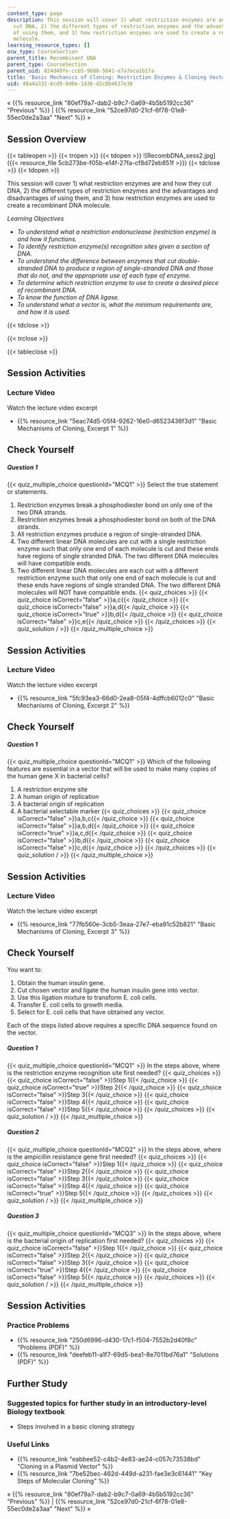 ```yaml
---
content_type: page
description: This session will cover 1) what restriction enzymes are and how they
  cut DNA, 2) the different types of restriction enzymes and the advantages and disadvantages
  of using them, and 3) how restriction enzymes are used to create a recombinant DNA
  molecule.
learning_resource_types: []
ocw_type: CourseSection
parent_title: Recombinant DNA
parent_type: CourseSection
parent_uid: 824d49fe-ccb5-9688-5041-e7a7eca1b1fa
title: 'Basic Mechanics of Cloning: Restriction Enzymes & Cloning Vectors'
uid: 48a4a332-6cd9-0d0e-1436-d2c0b4637e30
---
```


« {{% resource_link "80ef79a7-dab2-b9c7-0a69-4b5b5192cc36" "Previous" %}} | {{% resource_link "52ce97d0-21cf-6f78-01e8-55ec0de2a3aa" "Next" %}} »

Session Overview
----------------

{{< tableopen >}}
{{< tropen >}}
{{< tdopen >}}
![RecombDNA_sess2.jpg]({{< resource_file 5cb273be-f05b-e14f-27fa-cf8d72eb851f >}})
{{< tdclose >}}
{{< tdopen >}}


This session will cover 1) what restriction enzymes are and how they cut DNA, 2) the different types of restriction enzymes and the advantages and disadvantages of using them, and 3) how restriction enzymes are used to create a recombinant DNA molecule.

_Learning Objectives_

*   _To understand what a restriction endonuclease (restriction enzyme) is and how it functions._
*   _To identify restriction enzyme(s) recognition sites given a section of DNA._
*   _To understand the difference between enzymes that cut double-stranded DNA to produce a region of single-stranded DNA and those that do not, and the appropriate use of each type of enzyme._
*   _To determine which restriction enzyme to use to create a desired piece of recombinant DNA._
*   _To know the function of DNA ligase._
*   _To understand what a vector is, what the minimum requirements are, and how it is used._


{{< tdclose >}}

{{< trclose >}}

{{< tableclose >}}

Session Activities
------------------

### Lecture Video

Watch the lecture video excerpt

*   {{% resource_link "5eac74d5-05f4-9262-16e0-d6523436f3d1" "Basic Mechanisms of Cloning, Excerpt 1" %}}

Check Yourself
--------------

##### Question 1
 {{< quiz_multiple_choice questionId="MCQ1" >}} Select the true statement or statements.

1.  Restriction enzymes break a phosphodiester bond on only one of the two DNA strands.
2.  Restriction enzymes break a phosphodiester bond on both of the DNA strands.
3.  All restriction enzymes produce a region of single-stranded DNA.
4.  Two different linear DNA molecules are cut with a single restriction enzyme such that only one end of each molecule is cut and these ends have regions of single stranded DNA. The two different DNA molecules will have compatible ends.
5.  Two different linear DNA molecules are each cut with a different restriction enzyme such that only one end of each molecule is cut and these ends have regions of single stranded DNA. The two different DNA molecules will NOT have compatible ends. {{< quiz_choices >}} {{< quiz_choice isCorrect="false" >}}a,c{{< /quiz_choice >}} {{< quiz_choice isCorrect="false" >}}a,d{{< /quiz_choice >}} {{< quiz_choice isCorrect="true" >}}b,d{{< /quiz_choice >}} {{< quiz_choice isCorrect="false" >}}c,e{{< /quiz_choice >}} {{< /quiz_choices >}} {{< quiz_solution / >}} {{< /quiz_multiple_choice >}}

Session Activities
------------------

### Lecture Video

Watch the lecture video excerpt

*   {{% resource_link "5fc93ea3-66d0-2ea8-05f4-4dffcb6012c0" "Basic Mechanisms of Cloning, Excerpt 2" %}}

Check Yourself
--------------

##### Question 1
 {{< quiz_multiple_choice questionId="MCQ1" >}} Which of the following features are essential in a vector that will be used to make many copies of the human gene X in bacterial cells?

1.  A restriction enzyme site
2.  A human origin of replication
3.  A bacterial origin of replication
4.  A bacterial selectable marker {{< quiz_choices >}} {{< quiz_choice isCorrect="false" >}}a,b,c{{< /quiz_choice >}} {{< quiz_choice isCorrect="false" >}}a,b,d{{< /quiz_choice >}} {{< quiz_choice isCorrect="true" >}}a,c,d{{< /quiz_choice >}} {{< quiz_choice isCorrect="false" >}}b,d{{< /quiz_choice >}} {{< quiz_choice isCorrect="false" >}}c,d{{< /quiz_choice >}} {{< /quiz_choices >}} {{< quiz_solution / >}} {{< /quiz_multiple_choice >}}

Session Activities
------------------

### Lecture Video

Watch the lecture video excerpt

*   {{% resource_link "77fb560e-3cb5-3eaa-27e7-eba91c52b821" "Basic Mechanisms of Cloning, Excerpt 3" %}}

Check Yourself
--------------

You want to:

1.  Obtain the human insulin gene.
2.  Cut chosen vector and ligate the human insulin gene into vector.
3.  Use this ligation mixture to transform E. coli cells.
4.  Transfer E. coli cells to growth media.
5.  Select for E. coli cells that have obtained any vector.

Each of the steps listed above requires a specific DNA sequence found on the vector.

##### Question 1
 {{< quiz_multiple_choice questionId="MCQ1" >}} In the steps above, where is the restriction enzyme recognition site first needed? {{< quiz_choices >}} {{< quiz_choice isCorrect="false" >}}Step 1{{< /quiz_choice >}} {{< quiz_choice isCorrect="true" >}}Step 2{{< /quiz_choice >}} {{< quiz_choice isCorrect="false" >}}Step 3{{< /quiz_choice >}} {{< quiz_choice isCorrect="false" >}}Step 4{{< /quiz_choice >}} {{< quiz_choice isCorrect="false" >}}Step 5{{< /quiz_choice >}} {{< /quiz_choices >}} {{< quiz_solution / >}} {{< /quiz_multiple_choice >}}
##### Question 2
 {{< quiz_multiple_choice questionId="MCQ2" >}} In the steps above, where is the ampicillin resistance gene first needed? {{< quiz_choices >}} {{< quiz_choice isCorrect="false" >}}Step 1{{< /quiz_choice >}} {{< quiz_choice isCorrect="false" >}}Step 2{{< /quiz_choice >}} {{< quiz_choice isCorrect="false" >}}Step 3{{< /quiz_choice >}} {{< quiz_choice isCorrect="false" >}}Step 4{{< /quiz_choice >}} {{< quiz_choice isCorrect="true" >}}Step 5{{< /quiz_choice >}} {{< /quiz_choices >}} {{< quiz_solution / >}} {{< /quiz_multiple_choice >}}
##### Question 3
 {{< quiz_multiple_choice questionId="MCQ3" >}} In the steps above, where is the bacterial origin of replication first needed? {{< quiz_choices >}} {{< quiz_choice isCorrect="false" >}}Step 1{{< /quiz_choice >}} {{< quiz_choice isCorrect="false" >}}Step 2{{< /quiz_choice >}} {{< quiz_choice isCorrect="false" >}}Step 3{{< /quiz_choice >}} {{< quiz_choice isCorrect="true" >}}Step 4{{< /quiz_choice >}} {{< quiz_choice isCorrect="false" >}}Step 5{{< /quiz_choice >}} {{< /quiz_choices >}} {{< quiz_solution / >}} {{< /quiz_multiple_choice >}}

Session Activities
------------------

### Practice Problems

*   {{% resource_link "250d6996-d430-17c1-f504-7552b2d40f8c" "Problems (PDF)" %}}
*   {{% resource_link "deefeb11-a1f7-69d5-bea1-8e7011bd76a1" "Solutions (PDF)" %}}

Further Study
-------------

### Suggested topics for further study in an introductory-level Biology textbook

*   Steps involved in a basic cloning strategy

### Useful Links

*   {{% resource_link "eabbee52-c4b2-4e83-ae24-c057c73538bd" "Cloning in a Plasmid Vector" %}}
*   {{% resource_link "7be52bec-462d-449d-a231-fae3e3c61441" "Key Steps of Molecular Cloning" %}}

« {{% resource_link "80ef79a7-dab2-b9c7-0a69-4b5b5192cc36" "Previous" %}} | {{% resource_link "52ce97d0-21cf-6f78-01e8-55ec0de2a3aa" "Next" %}} »